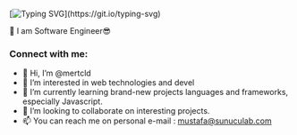  

<!--
**mertcld/mertcld** is a ✨ _special_ ✨ repository because its `README.md` (this file) appears on your GitHub profile.

Here are some ideas to get you started:

- 🔭 I’m currently working on ...
- 🌱 I’m currently learning ...
- 👯 I’m looking to collaborate on ...
- 🤔 I’m looking for help with ...
- 💬 Ask me about ...
- 📫 How to reach me: ...
- 😄 Pronouns: ...
- ⚡ Fun fact: ...
-->


[![Typing SVG](https://readme-typing-svg.herokuapp.com/?color=%2336BCF7&lines=Hi+there+%F0%9F%91%8B;My+name+is+Mert+Bulut.;Nice+to+meet+you.)](https://git.io/typing-svg)
<div align="left"> 
👯 I am Software Engineer😎

</div>
<h3 align="left">Connect with me:</h3>

- 👋 Hi, I’m @mertcld
- 👀 I’m interested in web technologies and devel
- 🌱 I’m currently learning brand-new projects languages and frameworks, especially Javascript.
- 💞️ I’m looking to collaborate on interesting projects.
- 📫 You can reach me on personal e-mail : mustafa@sunuculab.com



